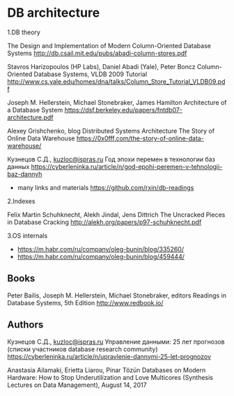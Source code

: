 DB architecture
===============

1.DB theory

The Design and Implementation of Modern Column-Oriented Database Systems
http://db.csail.mit.edu/pubs/abadi-column-stores.pdf

Stavros Harizopoulos (HP Labs), Daniel Abadi (Yale), Peter Boncz
Column-Oriented Database Systems, VLDB 2009 Tutorial 
http://www.cs.yale.edu/homes/dna/talks/Column_Store_Tutorial_VLDB09.pdf

Joseph M. Hellerstein, Michael Stonebraker, James Hamilton 
Architecture of a Database System
https://dsf.berkeley.edu/papers/fntdb07-architecture.pdf

Alexey Grishchenko, blog Distributed Systems Architecture
The Story of Online Data Warehouse
https://0x0fff.com/the-story-of-online-data-warehouse/

Кузнецов С.Д., kuzloc@ispras.ru
Год эпохи перемен в технологии баз данных
https://cyberleninka.ru/article/n/god-epohi-peremen-v-tehnologii-baz-dannyh

- many links and materials https://github.com/rxin/db-readings

2.Indexes

Felix Martin Schuhknecht, Alekh Jindal, Jens Dittrich 
The Uncracked Pieces in Database Cracking
http://alekh.org/papers/p97-schuhknecht.pdf

3.OS internals
- https://m.habr.com/ru/company/oleg-bunin/blog/335260/
- https://m.habr.com/ru/company/oleg-bunin/blog/459444/

Books
-----

Peter Bailis, Joseph M. Hellerstein, Michael Stonebraker, editors
Readings in Database Systems, 5th Edition
http://www.redbook.io/

Authors
-------

Кузнецов С.Д., kuzloc@ispras.ru
Управление данными: 25 лет прогнозов (списки участников database research community)
https://cyberleninka.ru/article/n/upravlenie-dannymi-25-let-prognozov

Anastasia Ailamaki, Erietta Liarou, Pinar Tözün
Databases on Modern Hardware: How to Stop Underutilization and Love Multicores (Synthesis Lectures on Data Management), August 14, 2017
